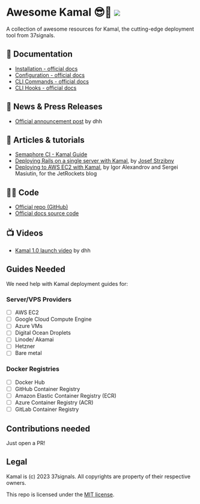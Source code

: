 # Awesome Kamal 😎🐫  <a href="https://github.com/sindresorhus/awesome"><img src="https://cdn.rawgit.com/sindresorhus/awesome/d7305f38d29fed78fa85652e3a63e154dd8e8829/media/badge.svg"></a>

A collection of awesome resources for Kamal, the cutting-edge deployment tool from 37signals.

## 📖 Documentation

* [Installation - official docs](https://kamal-deploy.org/docs/installation)
* [Configuration - official docs](https://kamal-deploy.org/docs/configuration)
* [CLI Commands - official docs](https://kamal-deploy.org/docs/commands)
* [CLI Hooks - official docs](https://kamal-deploy.org/docs/hooks)

## 📰 News & Press Releases

* [Official announcement post](https://world.hey.com/dhh/introducing-kamal-9330a267) by dhh

## 📝 Articles & tutorials

* [Semaphore CI - Kamal Guide](https://semaphoreci.com/blog/mrsk)
* [Deploying Rails on a single server with Kamal](https://nts.strzibny.name/deploying-rails-single-server-kamal/), by [Josef Strzibny](https://strzibny.name/?ref=blog)
* [Deploying to AWS EC2 with Kamal](https://jetrockets.com/blog/how-to-use-basecamp-s-mrsk-with-aws-and-github), by Igor Alexandrov and Sergei Masiutin, for the JetRockets blog

## 🧑‍💻 Code

* [Official repo (GitHub)](https://github.com/basecamp/kamal)
* [Official docs source code](https://github.com/basecamp/kamal-site)

## 📺 Videos

* [Kamal 1.0 launch video](https://www.youtube.com/watch?v=yWSpjKErnco) by dhh

## Guides Needed

We need help with Kamal deployment guides for:

### Server/VPS Providers
- [ ] AWS EC2
- [ ] Google Cloud Compute Engine
- [ ] Azure VMs
- [ ] Digital Ocean Droplets
- [ ] Linode/ Akamai
- [ ] Hetzner
- [ ] Bare metal

### Docker Registries
- [ ] Docker Hub
- [ ] GitHub Container Registry
- [ ] Amazon Elastic Container Registry (ECR)
- [ ] Azure Container Registry (ACR) 
- [ ] GitLab Container Registry

## Contributions needed

Just open a PR!

## Legal

Kamal is (c) 2023 37signals.
All copyrights are property of their respective owners.

This repo is licensed under the [MIT license](https://github.com/AnalyzePlatypus/awesome_kamal/blob/main/LICENSE).
